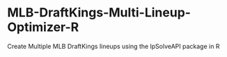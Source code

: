 # MLB-DraftKings-Multi-Lineup-Optimizer-R
Create Multiple MLB DraftKings lineups using the lpSolveAPI package in R
